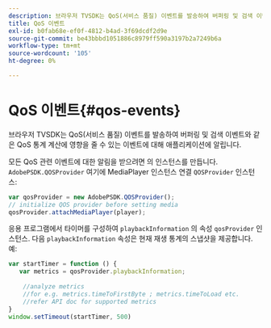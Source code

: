 ```yaml
---
description: 브라우저 TVSDK는 QoS(서비스 품질) 이벤트를 발송하여 버퍼링 및 검색 이벤트와 같은 QoS 통계 계산에 영향을 줄 수 있는 이벤트에 대해 애플리케이션에 알립니다.
title: QoS 이벤트
exl-id: b0fab68e-ef0f-4812-b4ad-3f69dcdf2d9e
source-git-commit: be43bbbd1051886c8979ff590a3197b2a7249b6a
workflow-type: tm+mt
source-wordcount: '105'
ht-degree: 0%

---
```


# QoS 이벤트{#qos-events}

브라우저 TVSDK는 QoS(서비스 품질) 이벤트를 발송하여 버퍼링 및 검색 이벤트와 같은 QoS 통계 계산에 영향을 줄 수 있는 이벤트에 대해 애플리케이션에 알립니다.

모든 QoS 관련 이벤트에 대한 알림을 받으려면 의 인스턴스를 만듭니다. `AdobePSDK.QOSProvider` 여기에 MediaPlayer 인스턴스 연결 `QOSProvider` 인스턴스:

```js
var qosProvider = new AdobePSDK.QOSProvider(); 
// initialize QOS provider before setting media  
qosProvider.attachMediaPlayer(player);
```

응용 프로그램에서 타이머를 구성하여 `playbackInformation` 의 속성 `qosProvider` 인스턴스. 다음 `playbackInformation` 속성은 현재 재생 통계의 스냅샷을 제공합니다. 예:

```js
var startTimer = function () { 
   var metrics = qosProvider.playbackInformation; 
 
    //analyze metrics 
    //for e.g. metrics.timeToFirstByte ; metrics.timeToLoad etc.  
    //refer API doc for supported metrics  
} 
window.setTimeout(startTimer, 500) 
```
